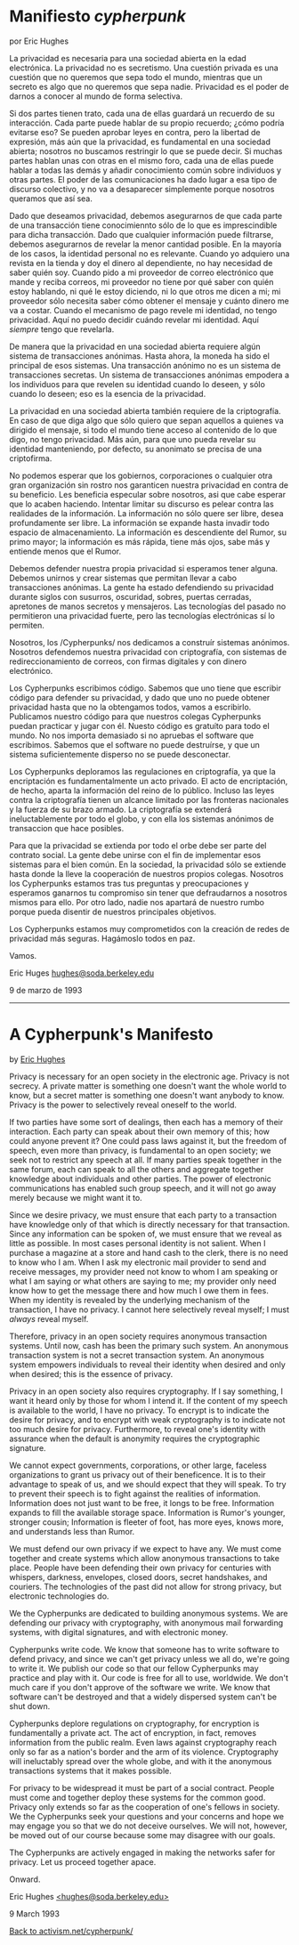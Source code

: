 Manifiesto *cypherpunk*
=======================

por Eric Hughes

La privacidad es necesaria para una sociedad abierta en la edad electrónica. La privacidad no es secretismo. Una cuestión privada es una cuestión que no queremos que sepa todo el mundo, mientras que un secreto es algo que no queremos que sepa nadie. Privacidad es el poder de darnos a conocer al mundo de forma selectiva.

Si dos partes tienen trato, cada una de ellas guardará un recuerdo de su interacción. Cada parte puede hablar de su propio recuerdo; ¿cómo podría evitarse eso? Se pueden aprobar leyes en contra, pero la libertad de expresión, más aún que la privacidad, es fundamental en una sociedad abierta; nosotros no buscamos restringir lo que se puede decir. Si muchas partes hablan unas con otras en el mismo foro, cada una de ellas puede hablar a todas las demás y añadir conocimiento común sobre individuos y otras partes. El poder de las comunicaciones ha dado lugar a esa tipo de discurso colectivo, y no va a desaparecer simplemente porque nosotros queramos que así sea. 

Dado que deseamos privacidad, debemos asegurarnos de que cada parte de una transacción tiene conocimiennto sólo de lo que es imprescindible para dicha transacción. Dado que cualquier información puede filtrarse, debemos asegurarnos de revelar la menor cantidad posible. En la mayoría de los casos, la identidad personal no es relevante. Cuando yo adquiero una revista en la tienda y doy el dinero al dependiente, no hay necesidad de saber quién soy. Cuando pido a mi proveedor de correo electrónico que mande y reciba correos, mi proveedor no tiene por qué saber con quién estoy hablando, ni qué le estoy diciendo, ni lo que otros me dicen a mi; mi proveedor sólo necesita saber cómo obtener el mensaje y cuánto dinero me va a costar. Cuando el mecanismo de pago revele mi identidad, no tengo privacidad. Aquí no puedo decidir cuándo revelar mi identidad. Aquí *siempre* tengo que revelarla.

De manera que la privacidad en una sociedad abierta requiere algún sistema de transacciones anónimas. Hasta ahora, la moneda ha sido el principal de esos sistemas. Una transacción anónimo no es un sistema de transacciones secretas. Un sistema de transacciones anónimas empodera a los individuos para que revelen su identidad cuando lo deseen, y sólo cuando lo deseen; eso es la esencia de la privacidad.

La privacidad en una sociedad abierta también requiere de la criptografía. En caso de que diga algo que sólo quiero que sepan aquellos a quienes va dirigido el mensaje, si todo el mundo tiene acceso al contenido de lo que digo, no tengo privacidad. Más aún, para que uno pueda revelar su identidad manteniendo, por defecto, su anonimato se precisa de una criptofirma.

No podemos esperar que los gobiernos, corporaciones o cualquier otra gran organización sin rostro nos garanticen nuestra privacidad en contra de su beneficio. Les beneficia especular sobre nosotros, asi que cabe esperar que lo acaben haciendo. Intentar limitar su discurso es pelear contra las realidades de la información. La información no sólo quere ser libre, desea profundamente ser libre. La información se expande hasta invadir todo espacio de almacenamiento. La información es descendiente del Rumor, su primo mayor; la información es más rápida, tiene más ojos, sabe más y entiende menos que el Rumor. 

Debemos defender nuestra propia privacidad si esperamos tener alguna. Debemos unirnos y crear sistemas que permitan llevar a cabo transacciones anónimas. La gente ha estado defendiendo su privacidad durante siglos con susurros, oscuridad, sobres, puertas cerradas, apretones de manos secretos y mensajeros. Las tecnologías del pasado no permitieron una privacidad fuerte, pero las tecnologías electrónicas sí lo permiten.

Nosotros, los /Cypherpunks/ nos dedicamos a construír sistemas anónimos. Nosotros defendemos nuestra privacidad con criptografía, con sistemas de redireccionamiento de correos, con firmas digitales y con dinero electrónico.

Los Cypherpunks escribimos código. Sabemos que uno tiene que escribir código para defender su privacidad, y dado que uno no puede obtener privacidad hasta que no la obtengamos todos, vamos a escribirlo. Publicamos nuestro código para que nuestros colegas Cypherpunks puedan practicar y jugar con él. Nuesto código es gratuíto para todo el mundo. No nos importa demasiado si no apruebas el software que escribimos. Sabemos que el software no puede destruírse, y que un sistema suficientemente disperso no se puede desconectar.

Los Cypherpunks deploramos las regulaciones en criptografía, ya que la encriptación es fundamentalmente un acto privado. El acto de encriptación, de hecho, aparta la información del reino de lo público. Incluso las leyes contra la criptografía tienen un alcance limitado por las fronteras nacionales y la fuerza de su brazo armado. La criptografía se extenderá ineluctablemente por todo el globo, y con ella los sistemas anónimos de transaccion que hace posibles.

Para que la privacidad se extienda por todo el orbe debe ser parte del contrato social. La gente debe unirse con el fin de implementar esos sistemas para el bien común. En la sociedad, la privacidad sólo se extiende hasta donde la lleve la cooperación de nuestros propios colegas. Nosotros los Cypherpunks estamos tras tus preguntas y preocupaciones y esperamos ganarnos tu compromiso sin tener que defraudarnos a nosotros mismos para ello. Por otro lado, nadie nos apartará de nuestro rumbo porque pueda disentir de nuestros principales objetivos.

Los Cypherpunks estamos muy comprometidos con la creación de redes de privacidad más seguras. Hagámoslo todos en paz.

Vamos.

Eric Huges <hughes@soda.berkeley.edu>

9 de marzo de 1993


---

A Cypherpunk\'s Manifesto
=========================

by [Eric
Hughes](ftp://soda.berkeley.edu/pub/cypherpunks/people/hughes.html)

Privacy is necessary for an open society in the electronic age. Privacy
is not secrecy. A private matter is something one doesn\'t want the
whole world to know, but a secret matter is something one doesn\'t want
anybody to know. Privacy is the power to selectively reveal oneself to
the world.

If two parties have some sort of dealings, then each has a memory of
their interaction. Each party can speak about their own memory of this;
how could anyone prevent it? One could pass laws against it, but the
freedom of speech, even more than privacy, is fundamental to an open
society; we seek not to restrict any speech at all. If many parties
speak together in the same forum, each can speak to all the others and
aggregate together knowledge about individuals and other parties. The
power of electronic communications has enabled such group speech, and it
will not go away merely because we might want it to.

Since we desire privacy, we must ensure that each party to a transaction
have knowledge only of that which is directly necessary for that
transaction. Since any information can be spoken of, we must ensure that
we reveal as little as possible. In most cases personal identity is not
salient. When I purchase a magazine at a store and hand cash to the
clerk, there is no need to know who I am. When I ask my electronic mail
provider to send and receive messages, my provider need not know to whom
I am speaking or what I am saying or what others are saying to me; my
provider only need know how to get the message there and how much I owe
them in fees. When my identity is revealed by the underlying mechanism
of the transaction, I have no privacy. I cannot here selectively reveal
myself; I must *always* reveal myself.

Therefore, privacy in an open society requires anonymous transaction
systems. Until now, cash has been the primary such system. An anonymous
transaction system is not a secret transaction system. An anonymous
system empowers individuals to reveal their identity when desired and
only when desired; this is the essence of privacy.

Privacy in an open society also requires cryptography. If I say
something, I want it heard only by those for whom I intend it. If the
content of my speech is available to the world, I have no privacy. To
encrypt is to indicate the desire for privacy, and to encrypt with weak
cryptography is to indicate not too much desire for privacy.
Furthermore, to reveal one\'s identity with assurance when the default
is anonymity requires the cryptographic signature.

We cannot expect governments, corporations, or other large, faceless
organizations to grant us privacy out of their beneficence. It is to
their advantage to speak of us, and we should expect that they will
speak. To try to prevent their speech is to fight against the realities
of information. Information does not just want to be free, it longs to
be free. Information expands to fill the available storage space.
Information is Rumor\'s younger, stronger cousin; Information is fleeter
of foot, has more eyes, knows more, and understands less than Rumor.

We must defend our own privacy if we expect to have any. We must come
together and create systems which allow anonymous transactions to take
place. People have been defending their own privacy for centuries with
whispers, darkness, envelopes, closed doors, secret handshakes, and
couriers. The technologies of the past did not allow for strong privacy,
but electronic technologies do.

We the Cypherpunks are dedicated to building anonymous systems. We are
defending our privacy with cryptography, with anonymous mail forwarding
systems, with digital signatures, and with electronic money.

Cypherpunks write code. We know that someone has to write software to
defend privacy, and since we can\'t get privacy unless we all do, we\'re
going to write it. We publish our code so that our fellow Cypherpunks
may practice and play with it. Our code is free for all to use,
worldwide. We don\'t much care if you don\'t approve of the software we
write. We know that software can\'t be destroyed and that a widely
dispersed system can\'t be shut down.

Cypherpunks deplore regulations on cryptography, for encryption is
fundamentally a private act. The act of encryption, in fact, removes
information from the public realm. Even laws against cryptography reach
only so far as a nation\'s border and the arm of its violence.
Cryptography will ineluctably spread over the whole globe, and with it
the anonymous transactions systems that it makes possible.

For privacy to be widespread it must be part of a social contract.
People must come and together deploy these systems for the common good.
Privacy only extends so far as the cooperation of one\'s fellows in
society. We the Cypherpunks seek your questions and your concerns and
hope we may engage you so that we do not deceive ourselves. We will not,
however, be moved out of our course because some may disagree with our
goals.

The Cypherpunks are actively engaged in making the networks safer for
privacy. Let us proceed together apace.

Onward.

Eric Hughes
[\<hughes\@soda.berkeley.edu\>](ftp://soda.berkeley.edu/pub/cypherpunks/people/hughes.html)

9 March 1993

[Back to activism.net/cypherpunk/](https://www.activism.net/cypherpunk/)



